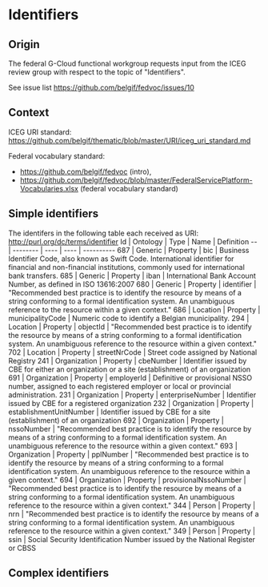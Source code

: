 # Identifiers

## Origin 
The federal G-Cloud functional workgroup requests input from the ICEG review group with respect to the topic of "Identifiers".

See issue list https://github.com/belgif/fedvoc/issues/10

## Context
ICEG URI standard: https://github.com/belgif/thematic/blob/master/URI/iceg_uri_standard.md

Federal vocabulary standard: 
* https://github.com/belgif/fedvoc (intro), 
* https://github.com/belgif/fedvoc/blob/master/FederalServicePlatform-Vocabularies.xlsx (federal vocabulary standard)

## Simple identifiers
The identifers in the following table each received as URI:  <http://purl.org/dc/terms/identifier>
Id | Ontology | Type | Name | Definition
-- | -------- | ---- | ---- | ----------
687 | Generic | Property | bic | Business Identifier Code, also known as Swift Code. International identifier for financial and non-financial institutions, commonly used for international bank transfers.
685 | Generic | Property | iban | International Bank Account Number, as defined in ISO 13616:2007
680 | Generic | Property | identifier | "Recommended best practice is to identify the resource by means of a string conforming to a formal identification system. 
An unambiguous reference to the resource within a given context."
686 | Location | Property | municipalityCode | Numeric code to identify a Belgian municipality.
294 | Location | Property | objectId | "Recommended best practice is to identify the resource by means of a string conforming to a formal identification system. An unambiguous reference to the resource within a given context."
702 | Location | Property | streetNrCode | Street code assigned by National Registry
241 | Organization | Property | cbeNumber | Identifier issued by CBE for either an organization or a site (establishment) of an organization
691 | Organization | Property | employerId | Definitive or provisional NSSO number, assigned to each registered employer or local or provincial administration.
231 | Organization | Property | enterpriseNumber | Identifier issued by CBE for a registered organization
232 | Organization | Property | establishmentUnitNumber | Identifier issued by CBE for a site (establishment) of an organization 
692 | Organization | Property | nssoNumber | "Recommended best practice is to identify the resource by means of a string conforming to a formal identification system. 
An unambiguous reference to the resource within a given context."
693 | Organization | Property | pplNumber | "Recommended best practice is to identify the resource by means of a string conforming to a formal identification system. 
An unambiguous reference to the resource within a given context."
694 | Organization | Property | provisionalNssoNumber | "Recommended best practice is to identify the resource by means of a string conforming to a formal identification system. 
An unambiguous reference to the resource within a given context."
344 | Person | Property | nrn | "Recommended best practice is to identify the resource by means of a string conforming to a formal identification system. 
An unambiguous reference to the resource within a given context."
349 | Person | Property | ssin | Social Security Identification Number issued by the National Register or CBSS

## Complex identifiers
